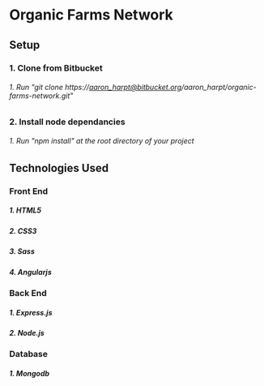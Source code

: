 # Organic Farms Network

## Setup
### 1. Clone from Bitbucket
###### 1. Run "git clone https://aaron_harpt@bitbucket.org/aaron_harpt/organic-farms-network.git"
### 2. Install node dependancies
###### 1. Run "npm install" at the root directory of your project


## Technologies Used
### Front End
##### 1. HTML5
##### 2. CSS3
##### 3. Sass
##### 4. Angularjs

### Back End
##### 1. Express.js
##### 2. Node.js

### Database
##### 1. Mongodb
